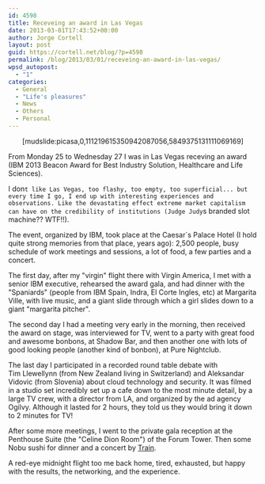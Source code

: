 ```yaml
---
id: 4598
title: Receveing an award in Las Vegas
date: 2013-03-01T17:43:52+00:00
author: Jorge Cortell
layout: post
guid: https://cortell.net/blog/?p=4598
permalink: /blog/2013/03/01/receveing-an-award-in-las-vegas/
wpsd_autopost:
  - "1"
categories:
  - General
  - "Life's pleasures"
  - News
  - Others
  - Personal
---
```

<p style="text-align: center">
  [mudslide:picasa,0,111219615350942087056,5849375131111069169]
</p>

From Monday 25 to Wednesday 27 I was in Las Vegas receving an award (IBM 2013 Beacon Award for Best Industry Solution, Healthcare and Life Sciences).

I don`t like Las Vegas, too flashy, too empty, too superficial... but every time I go, I end up with interesting experiences and observations. Like the devastating effect extreme market capitalism can have on the credibility of institutions (Judge Judy`s branded slot machine?? WTF!!).

The event, organized by IBM, took place at the Caesar`s Palace Hotel (I hold quite strong memories from that place, years ago): 2,500 people, busy schedule of work meetings and sessions, a lot of food, a few parties and a concert.

The first day, after my "virgin" flight there with Virgin America, I met with a senior IBM executive, rehearsed the award gala, and had dinner with the "Spaniards" (people from IBM Spain, Indra, El Corte Ingles, etc) at Margarita Ville, with live music, and a giant slide through which a girl slides down to a giant "margarita pitcher".

The second day I had a meeting very early in the morning, then received the award on stage, was interviewed for TV, went to a party with great food and awesome bonbons, at Shadow Bar, and then another one with lots of good looking people (another kind of bonbon), at Pure Nightclub.

The last day I participated in a recorded round table debate with Tim Llewellynn (from New Zealand living in Switzerland) and Aleksandar Vidovic (from Slovenia) about cloud technology and security. It was filmed in a studio set incredibly set up a cafe down to the most minute detail, by a large TV crew, with a director from LA, and organized by the ad agency Ogilvy. Although it lasted for 2 hours, they told us they would bring it down to 2 minutes for TV!

After some more meetings, I went to the private gala reception at the Penthouse Suite (the "Celine Dion Room") of the Forum Tower. Then some Nobu sushi for dinner and a concert by <a title="https://www.trainline.com/" href="https://www.trainline.com/" target="_blank">Train</a>.

A red-eye midnight flight too me back home, tired, exhausted, but happy with the results, the networking, and the experience.